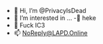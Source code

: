 - 👋 Hi, I’m @PrivacyIsDead
- 👀 I’m interested in ...
-🦍 heke
- 💞️ Fuck IC3
- 📫 NoReply@LAPD.Online

<!---
PrivacyIsDead/PrivacyIsDead is a ✨ special ✨ repository because its `README.md` (this file) appears on your GitHub profile.
You can click the Preview link to take a look at your changes.
--->

